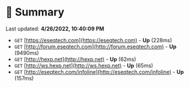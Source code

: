 # 📖 Summary
Last updated: **4/26/2022, 10:40:09 PM**

- `GET` [https://eseqtech.com](https://eseqtech.com) - **Up** (228ms)
- `GET` [http://forum.eseqtech.com](http://forum.eseqtech.com) - **Up** (9490ms)
- `GET` [http://hexp.net](http://hexp.net) - **Up** (62ms)
- `GET` [http://ws.hexp.net](http://ws.hexp.net) - **Up** (65ms)
- `GET` [http://eseqtech.com/infoline](http://eseqtech.com/infoline) - **Up** (157ms)
